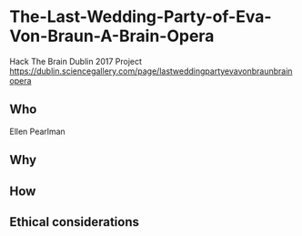 # The-Last-Wedding-Party-of-Eva-Von-Braun-A-Brain-Opera
Hack The Brain Dublin 2017 Project
https://dublin.sciencegallery.com/page/lastweddingpartyevavonbraunbrainopera

## Who
Ellen Pearlman

## Why


## How


## Ethical considerations
